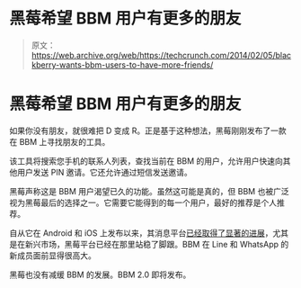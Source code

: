 # 黑莓希望 BBM 用户有更多的朋友

> 原文：<https://web.archive.org/web/https://techcrunch.com/2014/02/05/blackberry-wants-bbm-users-to-have-more-friends/>

# 黑莓希望 BBM 用户有更多的朋友

如果你没有朋友，就很难把 D 变成 R。正是基于这种想法，黑莓刚刚发布了一款在 BBM 上寻找朋友的工具。

该工具将搜索您手机的联系人列表，查找当前在 BBM 的用户，允许用户快速向其他用户发送 PIN 邀请。它还允许通过短信发送邀请。

黑莓声称这是 BBM 用户渴望已久的功能。虽然这可能是真的，但 BBM 也被广泛视为黑莓最后的选择之一。它需要它能得到的每一个用户，最好的推荐是个人推荐。

自从它在 Android 和 iOS 上发布以来，其消息平台[已经取得了显著的进展](https://web.archive.org/web/20230403195639/http://www.berryreview.com/2013/12/04/latest-distimo-report-shows-bbm-growing-in-india-indonesia-philippines-and-malaysia/)，尤其是在新兴市场，黑莓平台已经在那里站稳了脚跟。BBM 在 Line 和 WhatsApp 的新成员面前显得很高大。

黑莓也没有减缓 BBM 的发展。BBM 2.0 即将发布。